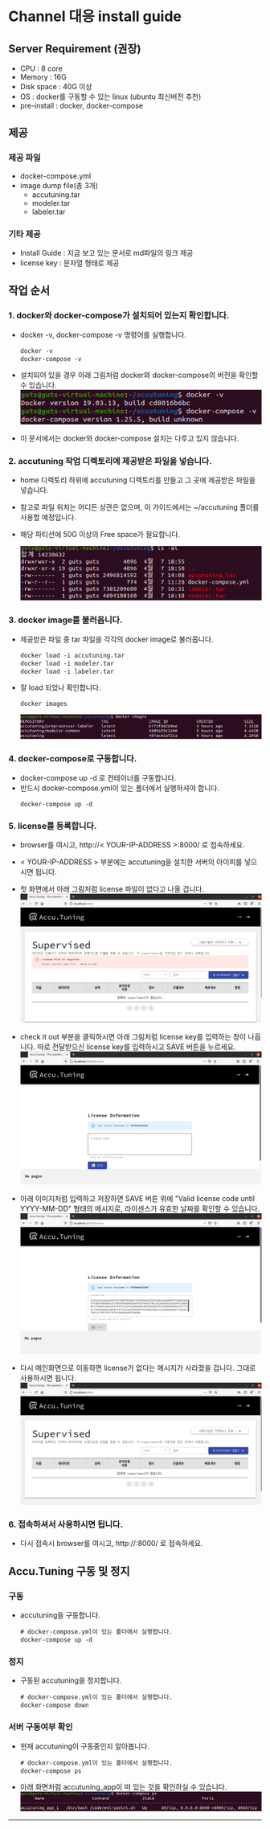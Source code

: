 # Channel 대응 install guide 

## Server Requirement (권장)
* CPU : 8 core
* Memory : 16G 
* Disk space : 40G 이상 
* OS : docker를 구동할 수 있는 linux (ubuntu 최신버전 추천)
* pre-install : docker, docker-compose 

## 제공
### 제공 파일 
* docker-compose.yml 
* image dump file(총 3개)
  * accutuning.tar
  * modeler.tar
  * labeler.tar

### 기타 제공
* Install Guide : 지금 보고 있는 문서로 md파일의 링크 제공
* license key : 문자열 형태로 제공 

## 작업 순서 

### 1. docker와 docker-compose가 설치되어 있는지 확인합니다. 
* docker -v, docker-compose -v 명령어를 실행합니다. 
    ```shell
    docker -v
    docker-compose -v
    ```
    
* 설치되어 있을 경우 아래 그림처럼 docker와 docker-compose의 버전을 확인할 수 있습니다. 
    ![docker -v](./images/docker_v.png)

* 이 문서에서는 docker와 docker-compose 설치는 다루고 있지 않습니다. 

### 2. accutuning 작업 디렉토리에 제공받은 파일을 넣습니다. 
* home 디렉토리 하위에 accutuning 디렉토리를 만들고 그 곳에 제공받은 파일을 넣습니다. 
* 참고로 파일 위치는 어디든 상관은 없으며, 이 가이드에서는 ~/accutuning 폴더를 사용할 예정입니다. 
* 해당 파티션에 50G 이상의 Free space가 필요합니다.

    ![ls -al](./images/ls_al.png)


### 3. docker image를 불러옵니다. 
* 제공받은 파일 중 tar 파일을 각각의 docker image로 불러옵니다. 
    ```shell
    docker load -i accutuning.tar
    docker load -i modeler.tar
    docker load -i labeler.tar
    ```
* 잘 load 되었나 확인합니다. 
    ```shell
    docker images
    ```

    ![docker images](./images/docker_images.png)
### 4. docker-compose로 구동합니다. 
* docker-compose up -d 로 컨테이너를 구동합니다. 
* 반드시 docker-compose.yml이 있는 폴더에서 실행하셔야 합니다. 
    ```shell
    docker-compose up -d
    ```

### 5. license를 등록합니다. 
* browser를 여시고, http://< YOUR-IP-ADDRESS >:8000/ 로 접속하세요.
* < YOUR-IP-ADDRESS > 부분에는 accutuning을 설치한 서버의 아이피를 넣으시면 됩니다. 
* 첫 화면에서 아래 그림처럼 license 파일이 없다고 나올 겁니다. 
    ![main_license없음](./images/license_req_main.png)

* check it out 부분을 클릭하시면 아래 그림처럼 license key를 입력하는 창이 나옵니다. 따로 전달받으신 license key를 입력하시고 SAVE 버튼을 누르세요. 
    ![license_입력화면](./images/license_input.png)

* 아래 이미지처럼 입력하고 저장하면 SAVE 버튼 위에 "Valid license code until YYYY-MM-DD" 형태의 메시지로, 라이센스가 유효한 날짜를 확인할 수 있습니다. 
    ![license_입력완료](./images/license_input_ok.png)

* 다시 메인화면으로 이동하면 license가 없다는 메시지가 사라졌을 겁니다. 그대로 사용하시면 됩니다. 
    ![메인화면](./images/main.png)
### 6. 접속하셔서 사용하시면 됩니다. 

* 다시 접속시 browser를 여시고, http://<YOUR-IP-ADDRESS>:8000/ 로 접속하세요. 

## Accu.Tuning 구동 및 정지
### 구동
* accutuning을 구동합니다. 
    ```shell
    # docker-compose.yml이 있는 폴더에서 실행합니다. 
    docker-compose up -d
    ```

### 정지
* 구동된 accutuning을 정지합니다. 
    ```shell
    # docker-compose.yml이 있는 폴더에서 실행합니다. 
    docker-compose down
    ```

### 서버 구동여부 확인
* 현재 accutuning이 구동중인지 알아봅니다. 
    ```shell
    # docker-compose.yml이 있는 폴더에서 실행합니다. 
    docker-compose ps
    ```
* 아래 화면처럼 accutuning_app이 떠 있는 것을 확인하실 수 있습니다. 
    ![docker-compose ps](./images/dockercompose_ps.png)

---
